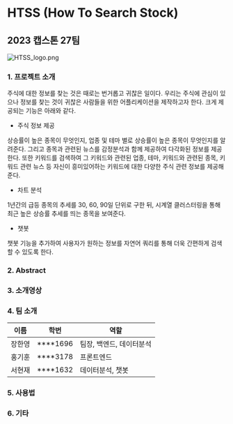 # HTSS (How To Search Stock)

## 2023 캡스톤 27팀

![HTSS_logo.png](https://ibb.co/G0vpf4m)

### 1. 프로젝트 소개

주식에 대한 정보를 찾는 것은 때로는 번거롭고 귀찮은 일이다. 우리는 주식에 관심이 있으나 정보를 찾는 것이 귀찮은 사람들을 위한 어플리케이션을 제작하고자 한다. 크게 제공되는 기능은 아래와 같다.

- 주식 정보 제공

상승률이 높은 종목이 무엇인지, 업종 및 테마 별로 상승률이 높은 종목이 무엇인지를 알려준다. 그리고 종목과 관련된 뉴스를 감정분석과 함께 제공하여 다각화된 정보를 제공한다. 또한 키워드를 검색하여 그 키워드와 관련된 업종, 테마, 키워드와 관련된 종목, 키워드 관련 뉴스 등 자신이 흥미있어하는 키워드에 대한 다양한 주식 관련 정보를 제공해준다.  

- 차트 분석

1년간의 급등 종목의 추세를 30, 60, 90일 단위로 구한 뒤, 시계열 클러스터링을 통해 최근 높은 상승률 추세를 띄는 종목을 보여준다.

- 챗봇

챗봇 기능을 추가하여 사용자가 원하는 정보를 자연어 쿼리를 통해 더욱 간편하게 검색할 수 있도록 한다.

### 2. Abstract

### 3. 소개영상

### 4. 팀 소개

| 이름 | 학번 | 역할 |
| --- | --- | --- |
| 장한영 | ****1696 | 팀장, 백엔드, 데이터분석 |
| 홍기훈 | ****3178 | 프론트엔드  |
| 서현재 | ****1632 | 데이터분석, 챗봇 |

### 5. 사용법

### 6. 기타
